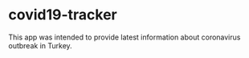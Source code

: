 # covid19-tracker

This app was intended to provide latest information about coronavirus outbreak in Turkey.
